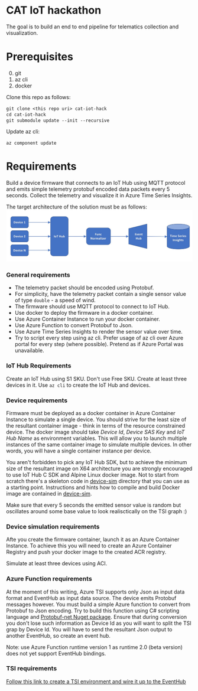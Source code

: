 # CAT IoT hackathon 

The goal is to build an end to end pipeline for telematics collection and visualization. 

# Prerequisites 
0. git
1. az cli
2. docker

Clone this repo as follows:
```shell
git clone <this repo uri> cat-iot-hack
cd cat-iot-hack
git submodule update --init --recursive
```

Update az cli:
```shell
az component update
```

# Requirements
Build a device firmware that connects to an IoT Hub using MQTT protocol and emits simple telemetry protobuf encoded data packets every 5 seconds. Collect the telemetry and visualize it in Azure Time Series Insights. 

The target architecture of the solution must be as follows: 
![Architecture design](img/design.jpg)

### General requirements
* The telemetry packet should be encoded using Protobuf.
* For simplicity, have the telemetry packet contain a single sensor value of type `double` - a speed of wind.
* The firmware should use MQTT protocol to connect to IoT Hub.
* Use docker to deploy the firmware in a docker container. 
* Use Azure Container Instance to run your docker container.
* Use Azure Function to convert Protobuf to Json.
* Use Azure Time Series Insights to render the sensor value over time.
* Try to script every step using az cli. Prefer usage of az cli over Azure portal for every step (where possible). Pretend as if Azure Portal was unavailable.

### IoT Hub Requirements
Create an IoT Hub using S1 SKU. Don't use Free SKU. Create at least three devices in it. Use `az cli` to create the IoT Hub and devices. 

### Device requirements
Firmware must be deployed as a docker container in Azure Container Instance to simulate a single device. You should strive for the least size of the resultant container image - think in terms of the resource constrained device. The docker image should take _Device Id_, _Device SAS Key_ and _IoT Hub Name_ as environment variables. This will allow you to launch multiple instances of the same container image to simulate multiple devices. In other words, you will have a single container instance per device.

You aren't forbidden to pick any IoT Hub SDK, but to achieve the minimum size of the resultant image on X64 architecture you are strongly encouraged to use IoT Hub C SDK and Alpine Linux docker image. Not to start from scratch there's a skeleton code in [device-sim](/device-sim) directory that you can use as a starting point. Instructions and hints how to compile and build Docker image are contained in [device-sim](/device-sim).

Make sure that every 5 seconds the emitted sensor value is random but oscillates around some base value to look realisctically on the TSI graph :)

### Device simulation requirements
Afte you create the firmware container, launch it as an Azure Container Instance. To achieve this you will need to create an Azure Container Registry and push your docker image to the created ACR registry.

Simulate at least three devices using ACI.

### Azure Function requirements
At the moment of this writing, Azure TSI supports only Json as input data format and EventHub as input data source. The device emits Protobuf messages however. You must build a simple Azure function to convert from Protobuf to Json encoding. Try to build this function using C# scripting language and [Protobuf-net Nuget package](https://www.nuget.org/packages/protobuf-net/). Ensure that during conversion you don't lose such information as Device Id as you will want to split the TSI grap by Device Id. You will have to send the resultant Json output to another EventHub, so create an event hub.

Note: use Azure Function runtime version 1 as runtime 2.0 (beta version) does not yet support EventHub bindings.

### TSI requirements
[Follow this link to create a TSI environment and wire it up to the EventHub](https://docs.microsoft.com/en-us/azure/time-series-insights/time-series-insights-get-started)
